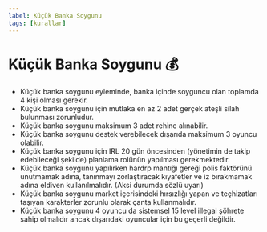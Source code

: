 ```yaml
---
label: Küçük Banka Soygunu
tags: [kurallar]
---
```


# Küçük Banka Soygunu :moneybag:

- Küçük banka soygunu eyleminde, banka içinde soyguncu olan toplamda 4 kişi olması gerekir.
- Küçük banka soygunu için mutlaka en az 2 adet gerçek ateşli silah bulunması zorunludur.
- Küçük banka soygunu maksimum 3 adet rehine alınabilir.
- Küçük banka soygunu destek verebilecek dışarıda maksimum 3 oyuncu olabilir.
- Küçük banka soygunu için IRL 20 gün öncesinden (yönetimin de takip edebileceği şekilde) planlama rolünün yapılması gerekmektedir.
- Küçük banka soygunu yapılırken hardrp mantığı gereği polis faktörünü unutmamak adına, tanınmayı zorlaştıracak kıyafetler ve iz bırakmamak adına eldiven kullanılmalıdır. (Aksi durumda sözlü uyarı)
- Küçük banka soygunu market içerisindeki hırsızlığı yapan ve teçhizatları taşıyan karakterler zorunlu olarak çanta kullanmalıdır.
- Küçük banka soygunu 4 oyuncu da sistemsel 15 level illegal şöhrete sahip olmalıdır ancak dışarıdaki oyuncular için bu geçerli değildir.